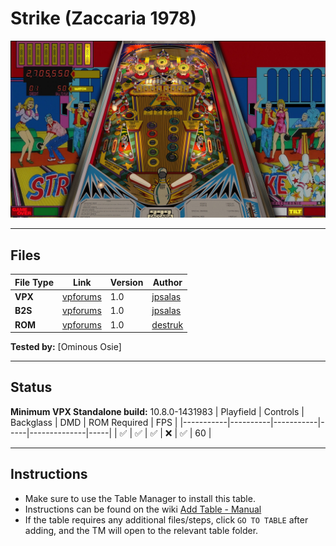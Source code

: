 # Strike (Zaccaria 1978)

![Table Preview](../../images/vpx-strike-preview.jpg)

---

## Files
| File Type | Link | Version | Author | 
|-----------|--------|----------|--------------|
| **VPX** | [vpforums](https://www.vpforums.org/index.php?s=98e1beeb51039d706abb11cc2fd77bf1&app=downloads&showfile=18845) | 1.0 | [jpsalas](https://www.vpforums.org/index.php?showuser=277) |
| **B2S** | [vpforums](https://www.vpforums.org/index.php?s=98e1beeb51039d706abb11cc2fd77bf1&app=downloads&showfile=18845) | 1.0 | [jpsalas](https://www.vpforums.org/index.php?showuser=277) |
| **ROM** | [vpforums](https://www.vpforums.org/index.php?app=downloads&showfile=460) | 1.0 | [destruk](https://www.vpforums.org/index.php?showuser=5) |

**Tested by:** [Ominous Osie]

---

## Status 
**Minimum VPX Standalone build:** 10.8.0-1431983
| Playfield | Controls | Backglass | DMD | ROM Required | FPS | 
|-----------|----------|-----------|-----|--------------|-----|
| :white_check_mark: | :white_check_mark: | :white_check_mark: | :x: | :white_check_mark: | 60 |

---

## Instructions

- Make sure to use the Table Manager to install this table.
- Instructions can be found on the wiki [Add Table - Manual](https://github.com/LegendsUnchained/vpx-standalone-alp4k/wiki/%5B04%5D-%F0%9F%A7%A1-TM-%E2%80%90-Other-Features#add-table---manual)
- If the table requires any additional files/steps, click `GO TO TABLE` after adding, and the TM will open to the relevant table folder.

